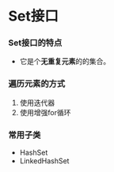 # Set接口
### Set接口的特点
   * 它是个**无重复元素**的的集合。

### 遍历元素的方式
   1. 使用迭代器
   2. 使用增强for循环

### 常用子类
   * HashSet
   * LinkedHashSet
